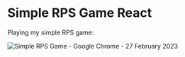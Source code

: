 # Simple RPS Game React


Playing my simple RPS game:


![Simple RPS Game - Google Chrome - 27 February 2023](https://user-images.githubusercontent.com/117593323/221669305-b491e300-617f-4ec1-bb65-5d2574a3ebab.gif)
